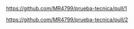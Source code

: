 <!-- Merge de la rama de users hacia la rama dev -->
https://github.com/MR4799/prueba-tecnica/pull/1

<!-- Merge de la rama de trucks hacia la rama dev -->
https://github.com/MR4799/prueba-tecnica/pull/2